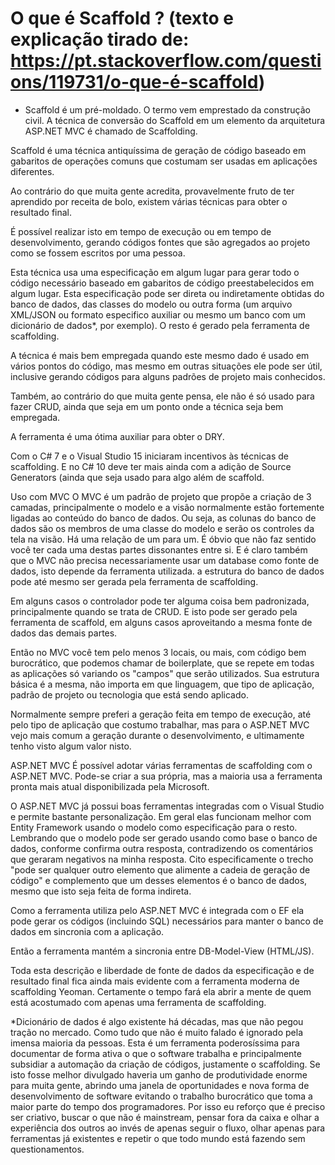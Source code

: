# O que é Scaffold ? (texto e explicação tirado de: https://pt.stackoverflow.com/questions/119731/o-que-é-scaffold)

- Scaffold é um pré-moldado. O termo vem emprestado da construção civil. A técnica de conversão do Scaffold em um elemento da arquitetura ASP.NET MVC é chamado de Scaffolding.

Scaffold é uma técnica antiquíssima de geração de código baseado em gabaritos de operações comuns que costumam ser usadas em aplicações diferentes.

Ao contrário do que muita gente acredita, provavelmente fruto de ter aprendido por receita de bolo, existem várias técnicas para obter o resultado final.

É possível realizar isto em tempo de execução ou em tempo de desenvolvimento, gerando códigos fontes que são agregados ao projeto como se fossem escritos por uma pessoa.

Esta técnica usa uma especificação em algum lugar para gerar todo o código necessário baseado em gabaritos de código preestabelecidos em algum lugar. Esta especificação pode ser direta ou indiretamente obtidas do banco de dados, das classes do modelo ou outra forma (um arquivo XML/JSON ou formato especifico auxiliar ou mesmo um banco com um dicionário de dados*, por exemplo). O resto é gerado pela ferramenta de scaffolding.

A técnica é mais bem empregada quando este mesmo dado é usado em vários pontos do código, mas mesmo em outras situações ele pode ser útil, inclusive gerando códigos para alguns padrões de projeto mais conhecidos.

Também, ao contrário do que muita gente pensa, ele não é só usado para fazer CRUD, ainda que seja em um ponto onde a técnica seja bem empregada.

A ferramenta é uma ótima auxiliar para obter o DRY.

Com o C# 7 e o Visual Studio 15 iniciaram incentivos às técnicas de scaffolding. E no C# 10 deve ter mais ainda com a adição de Source Generators (ainda que seja usado para algo além de scaffold.

Uso com MVC
O MVC é um padrão de projeto que propõe a criação de 3 camadas, principalmente o modelo e a visão normalmente estão fortemente ligadas ao conteúdo do banco de dados. Ou seja, as colunas do banco de dados são os membros de uma classe do modelo e serão os controles da tela na visão. Há uma relação de um para um. É óbvio que não faz sentido você ter cada uma destas partes dissonantes entre si. E é claro também que o MVC não precisa necessariamente usar um database como fonte de dados, isto depende da ferramenta utilizada. a estrutura do banco de dados pode até mesmo ser gerada pela ferramenta de scaffolding.

Em alguns casos o controlador pode ter alguma coisa bem padronizada, principalmente quando se trata de CRUD. E isto pode ser gerado pela ferramenta de scaffold, em alguns casos aproveitando a mesma fonte de dados das demais partes.

Então no MVC você tem pelo menos 3 locais, ou mais, com código bem burocrático, que podemos chamar de boilerplate, que se repete em todas as aplicações só variando os "campos" que serão utilizados. Sua estrutura básica é a mesma, não importa em que linguagem, que tipo de aplicação, padrão de projeto ou tecnologia que está sendo aplicado.

Normalmente sempre preferi a geração feita em tempo de execução, até pelo tipo de aplicação que costumo trabalhar, mas para o ASP.NET MVC vejo mais comum a geração durante o desenvolvimento, e ultimamente tenho visto algum valor nisto.

ASP.NET MVC
É possível adotar várias ferramentas de scaffolding com o ASP.NET MVC. Pode-se criar a sua própria, mas a maioria usa a ferramenta pronta mais atual disponibilizada pela Microsoft.

O ASP.NET MVC já possui boas ferramentas integradas com o Visual Studio e permite bastante personalização. Em geral elas funcionam melhor com Entity Framework usando o modelo como especificação para o resto. Lembrando que o modelo pode ser gerado usando como base o banco de dados, conforme confirma outra resposta, contradizendo os comentários que geraram negativos na minha resposta. Cito especificamente o trecho "pode ser qualquer outro elemento que alimente a cadeia de geração de código" e complemento que um desses elementos é o banco de dados, mesmo que isto seja feita de forma indireta.

Como a ferramenta utiliza pelo ASP.NET MVC é integrada com o EF ela pode gerar os códigos (incluindo SQL) necessários para manter o banco de dados em sincronia com a aplicação.

Então a ferramenta mantém a sincronia entre DB-Model-View (HTML/JS).

Toda esta descrição e liberdade de fonte de dados da especificação e de resultado final fica ainda mais evidente com a ferramenta moderna de scaffolding Yeoman. Certamente o tempo fará ela abrir a mente de quem está acostumado com apenas uma ferramenta de scaffolding.

*Dicionário de dados é algo existente há décadas, mas que não pegou tração no mercado. Como tudo que não é muito falado é ignorado pela imensa maioria da pessoas. Esta é um ferramenta poderosíssima para documentar de forma ativa o que o software trabalha e principalmente subsidiar a automação da criação de códigos, justamente o scaffolding. Se isto fosse melhor divulgado haveria um ganho de produtividade enorme para muita gente, abrindo uma janela de oportunidades e nova forma de desenvolvimento de software evitando o trabalho burocrático que toma a maior parte do tempo dos programadores. Por isso eu reforço que é preciso ser criativo, buscar o que não é mainstream, pensar fora da caixa e olhar a experiência dos outros ao invés de apenas seguir o fluxo, olhar apenas para ferramentas já existentes e repetir o que todo mundo está fazendo sem questionamentos.